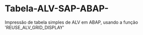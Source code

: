 # Tabela-ALV-SAP-ABAP-
Impressão de tabela simples de ALV em ABAP,  usando a função 'REUSE_ALV_GRID_DISPLAY'
